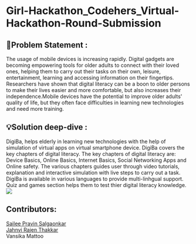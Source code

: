 # Girl-Hackathon_Codehers_Virtual-Hackathon-Round-Submission
## 📄Problem Statement : 
The usage of mobile devices is increasing rapidly. Digital gadgets are becoming empowering tools for
older adults to connect with their loved ones, helping them to carry out their tasks on their own,
leisure, entertainment, learning and accessing information on their fingertips. Researchers have shown
that digital literacy can be a boon to older persons to make their lives easier and more comfortable, but also increases their independence.Mobile devices
have the potential to improve older adults' quality of life, but they often face difficulties in learning new
technologies and need more training.

## 💡Solution deep-dive :
DigiBa, helps elderly in learning new technologies with the help of simulation of virtual apps on virtual smartphone device. DigiBa covers the key chapters of digital literacy. The key chapters of digital literacy are: Device Basics, Online Basics, Internet Basics, Social Networking Apps and Online safety. The various chapters guides user through video tutorials, explanation and interactive simulation with live steps to carry out a task. DigiBa is available in various languages to provide multi-linhgual support. Quiz and games section helps them to test thier digital literacy knowledge.<br>
<img src="https://github.com/sailee14032000/Girl-Hackathon_Codehers_Virtual-Hackathon-Round-Submission-/blob/main/simulation.gif"/><br>
## Contributors:
[Sailee Pravin Salgaonkar](https://github.com/sailee14032000)
<br>
[Jahnvi Rajen Thakkar](https://github.com/jahnvi480)
<br>
Vansika Mattoo


